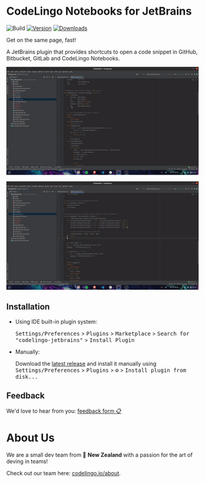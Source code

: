 # CodeLingo Notebooks for JetBrains

![Build](https://github.com/codelingo/codelingo-jetbrains/workflows/Build/badge.svg)
[![Version](https://img.shields.io/jetbrains/plugin/v/16934-codelingo-notebooks.svg)](https://plugins.jetbrains.com/plugin/16934-codelingo-notebooks)
[![Downloads](https://img.shields.io/jetbrains/plugin/d/16934-codelingo-notebooks.svg)](https://plugins.jetbrains.com/plugin/16934-codelingo-notebooks)

<!-- Plugin description -->
Get on the same page, fast!

A JetBrains plugin that provides shortcuts to open a code snippet in GitHub, Bitbucket, GitLab and CodeLingo Notebooks.


<!-- Plugin description end -->

![Share on GitHub](https://raw.githubusercontent.com/codelingo/codelingo/master/public/img/JB-Share-GitHub.gif)

![Share on Notebooks](https://raw.githubusercontent.com/codelingo/codelingo/master/public/img/JB-Share-Notebooks.gif)


## Installation

- Using IDE built-in plugin system:
  
  <kbd>Settings/Preferences</kbd> > <kbd>Plugins</kbd> > <kbd>Marketplace</kbd> > <kbd>Search for "codelingo-jetbrains"</kbd> >
  <kbd>Install Plugin</kbd>
  
- Manually:
  
  Download the [latest release](https://github.com/codelingo/codelingo-jetbrains/releases/latest) and install it manually using
  <kbd>Settings/Preferences</kbd> > <kbd>Plugins</kbd> > <kbd>⚙️</kbd> > <kbd>Install plugin from disk...</kbd>


## Feedback

We'd love to hear from you: [feedback form 📋](https://jesse094360.typeform.com/to/sMmjdbVm)


# About Us

We are a small dev team from 🥝 **New Zealand** with a passion for the art of deving in teams!

Check out our team here: <a href="https://www.codelingo.io/about" target="_blank">codelingo.io/about</a>.